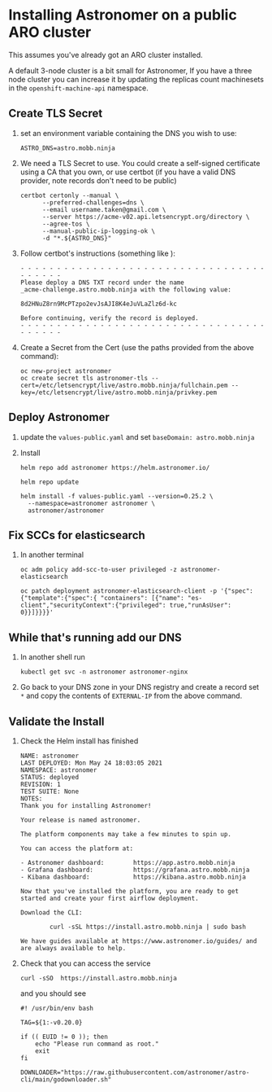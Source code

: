 # Installing Astronomer on a public ARO cluster

This assumes you've already got an ARO cluster installed.

A default 3-node cluster is a bit small for Astronomer, If you have a three node cluster you can increase it by updating the replicas count machinesets in the `openshift-machine-api` namespace.

## Create TLS Secret

1. set an environment variable containing the DNS you wish to use:

    ```
    ASTRO_DNS=astro.mobb.ninja
    ```

1. We need a TLS Secret to use. You could create a self-signed certificate using a CA that you own, or use certbot (if you have a valid DNS provider, note records don't need to be public)

    ```
    certbot certonly --manual \
          --preferred-challenges=dns \
          --email username.taken@gmail.com \
          --server https://acme-v02.api.letsencrypt.org/directory \
          --agree-tos \
          --manual-public-ip-logging-ok \
          -d "*.${ASTRO_DNS}"
    ```

1. Follow certbot's instructions (something like ):

    ```
    - - - - - - - - - - - - - - - - - - - - - - - - - - - - - - - - - - - - - - - -
    Please deploy a DNS TXT record under the name
    _acme-challenge.astro.mobb.ninja with the following value:

    8d2HNuZ8rn9McPTzpo2evJsAJI8K4eJuVLaZlz6d-kc

    Before continuing, verify the record is deployed.
    - - - - - - - - - - - - - - - - - - - - - - - - - - - - - - - - - - - - - - - -
    ```

1. Create a Secret from the Cert (use the paths provided from the above command):

    ```
    oc new-project astronomer
    oc create secret tls astronomer-tls --cert=/etc/letsencrypt/live/astro.mobb.ninja/fullchain.pem --key=/etc/letsencrypt/live/astro.mobb.ninja/privkey.pem
    ```

## Deploy Astronomer

1. update the `values-public.yaml` and set `baseDomain: astro.mobb.ninja`


1. Install

    ```
    helm repo add astronomer https://helm.astronomer.io/

    helm repo update

    helm install -f values-public.yaml --version=0.25.2 \
      --namespace=astronomer astronomer \
      astronomer/astronomer
    ```

## Fix SCCs for elasticsearch

1. In another terminal

    ```
    oc adm policy add-scc-to-user privileged -z astronomer-elasticsearch

    oc patch deployment astronomer-elasticsearch-client -p '{"spec":{"template":{"spec":{ "containers": [{"name": "es-client","securityContext":{"privileged": true,"runAsUser": 0}}]}}}}'
    ```

## While that's running add our DNS

1. In another shell run

    ```
    kubectl get svc -n astronomer astronomer-nginx
    ```

1. Go back to your DNS zone in your DNS registry and create a record set `*` and copy the contents of `EXTERNAL-IP` from the above command.


## Validate the Install

1. Check the Helm install has finished

    ```
    NAME: astronomer
    LAST DEPLOYED: Mon May 24 18:03:05 2021
    NAMESPACE: astronomer
    STATUS: deployed
    REVISION: 1
    TEST SUITE: None
    NOTES:
    Thank you for installing Astronomer!

    Your release is named astronomer.

    The platform components may take a few minutes to spin up.

    You can access the platform at:

    - Astronomer dashboard:        https://app.astro.mobb.ninja
    - Grafana dashboard:           https://grafana.astro.mobb.ninja
    - Kibana dashboard:            https://kibana.astro.mobb.ninja

    Now that you've installed the platform, you are ready to get started and create your first airflow deployment.

    Download the CLI:

            curl -sSL https://install.astro.mobb.ninja | sudo bash

    We have guides available at https://www.astronomer.io/guides/ and are always available to help.
    ```

1. Check that you can access the service

    ```
    curl -sSO  https://install.astro.mobb.ninja
    ```

    and you should see

    ```
    #! /usr/bin/env bash

    TAG=${1:-v0.20.0}

    if (( EUID != 0 )); then
        echo "Please run command as root."
        exit
    fi

    DOWNLOADER="https://raw.githubusercontent.com/astronomer/astro-cli/main/godownloader.sh"
    ```